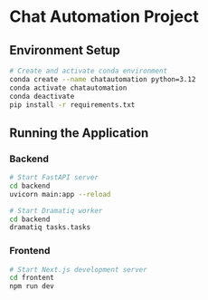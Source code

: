 # Chat Automation Project

## Environment Setup
```bash
# Create and activate conda environment
conda create --name chatautomation python=3.12
conda activate chatautomation
conda deactivate
pip install -r requirements.txt
```

## Running the Application

### Backend
```bash
# Start FastAPI server
cd backend
uvicorn main:app --reload

# Start Dramatiq worker
cd backend
dramatiq tasks.tasks
```

### Frontend
```bash
# Start Next.js development server
cd frontent
npm run dev
```